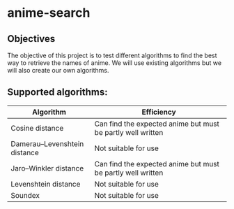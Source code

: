 # anime-search


## Objectives

The objective of this project is to test different algorithms to find the best way to retrieve the names of anime. We will use existing algorithms but we will also create our own algorithms.


## Supported algorithms:

| Algorithm  | Efficiency |
| ------------- | ------------- |
| Cosine distance | Can find the expected anime but must be partly well written |
| Damerau–Levenshtein distance | Not suitable for use |
| Jaro–Winkler distance | Can find the expected anime but must be partly well written  |
| Levenshtein distance | Not suitable for use |
| Soundex | Not suitable for use |

